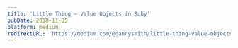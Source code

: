 ```yaml
---
title: 'Little Thing — Value Objects in Ruby'
pubDate: 2018-11-05
platform: medium
redirectURL: 'https://medium.com/@dannysmith/little-thing-value-objects-in-ruby-c4745aeb9c07'
---
```

